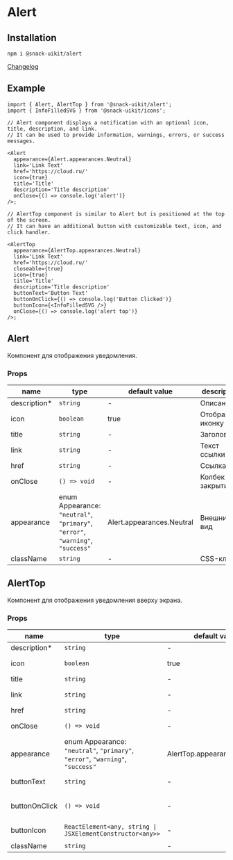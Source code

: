 # Alert

## Installation

`npm i @snack-uikit/alert`

[Changelog](./CHANGELOG.md)

## Example

```tsx
import { Alert, AlertTop } from '@snack-uikit/alert';
import { InfoFilledSVG } from '@snack-uikit/icons';

// Alert component displays a notification with an optional icon, title, description, and link.
// It can be used to provide information, warnings, errors, or success messages.

<Alert
  appearance={Alert.appearances.Neutral}
  link='Link Text'
  href='https://cloud.ru/'
  icon={true}
  title='Title'
  description='Title description'
  onClose={() => console.log('alert')}
/>;

// AlertTop component is similar to Alert but is positioned at the top of the screen.
// It can have an additional button with customizable text, icon, and click handler.

<AlertTop
  appearance={AlertTop.appearances.Neutral}
  link='Link Text'
  href='https://cloud.ru/'
  closeable={true}
  icon={true}
  title='Title'
  description='Title description'
  buttonText='Button Text'
  buttonOnClick={() => console.log('Button Clicked')}
  buttonIcon={<InfoFilledSVG />}
  onClose={() => console.log('alert top')}
/>;
```

[//]: DOCUMENTATION_SECTION_START
[//]: THIS_SECTION_IS_AUTOGENERATED_PLEASE_DONT_EDIT_IT
## Alert
Компонент для отображения уведомления.
### Props
| name | type | default value | description |
|------|------|---------------|-------------|
| description* | `string` | - | Описание |
| icon | `boolean` | true | Отображать иконку |
| title | `string` | - | Заголовок |
| link | `string` | - | Текст ссылки |
| href | `string` | - | Ссылка |
| onClose | `() => void` | - | Колбек закрытия |
| appearance | enum Appearance: `"neutral"`, `"primary"`, `"error"`, `"warning"`, `"success"` | Alert.appearances.Neutral | Внешний вид |
| className | `string` | - | CSS-класс |
## AlertTop
Компонент для отображения уведомления вверху экрана.
### Props
| name | type | default value | description |
|------|------|---------------|-------------|
| description* | `string` | - | Описание |
| icon | `boolean` | true | Отображать иконку |
| title | `string` | - | Заголовок |
| link | `string` | - | Текст ссылки |
| href | `string` | - | Ссылка |
| onClose | `() => void` | - | Колбек закрытия |
| appearance | enum Appearance: `"neutral"`, `"primary"`, `"error"`, `"warning"`, `"success"` | AlertTop.appearances.Neutral | Внешний вид |
| buttonText | `string` | - | Текст кнопки |
| buttonOnClick | `() => void` | - | Колбек клика по кнопке |
| buttonIcon | `ReactElement<any, string \| JSXElementConstructor<any>>` | - | Иконка в кнопке |
| className | `string` | - | CSS-класс |


[//]: DOCUMENTATION_SECTION_END